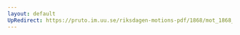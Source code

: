 ```yaml
---
layout: default
UpRedirect: https://pruto.im.uu.se/riksdagen-motions-pdf/1868/mot_1868__fk__49/mot_1868__fk__49-003.pdf
---
```

